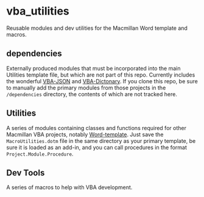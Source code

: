 # vba_utilities
Reusable modules and dev utilities for the Macmillan Word template and macros.

## dependencies
Externally produced modules that must be incorporated into the main Utilities template file, but which are not part of this repo. Currently includes the wonderful [VBA-JSON](https://github.com/VBA-tools/VBA-JSON) and [VBA-Dictonary](https://github.com/VBA-tools/VBA-Dictionary). If you clone this repo, be sure to manually add the primary modules from those projects in the `/dependencies` directory, the contents of which are not tracked here.

## Utilities
A series of modules containing classes and functions required for other Macmillan VBA projects, notably [Word-template](https://github.com/macmillanpublishers/Word-template). Just save the `MacroUtilities.dotm` file in the same directory as your primary template, be sure it is loaded as an add-in, and you can call procedures in the format `Project.Module.Procedure`.

## Dev Tools
A series of macros to help with VBA development.
